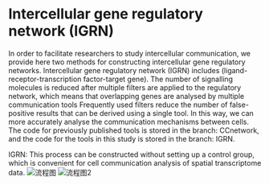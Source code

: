 Intercellular gene regulatory network (IGRN)
===
In order to facilitate researchers to study intercellular communication, we provide here two methods for constructing intercellular gene regulatory networks. Intercellular gene regulatory network (IGRN) includes (ligand-receptor-transcription factor-target gene). The number of signalling molecules is reduced after multiple filters are applied to the regulatory network, which means that overlapping genes are analysed by multiple communication tools Frequently used filters reduce the number of false-positive results that can be derived using a single tool. In this way, we can more accurately analyse the communication mechanisms between cells. The code for previously published tools is stored in the branch: CCnetwork, and the code for the tools in this study is stored in the branch: IGRN.

IGRN: This process can be constructed without setting up a control group, which is convenient for cell communication analysis of spatial transcriptome data.
![流程图](https://github.com/xukun01102021/IGRN/assets/106895814/f5b91a15-cd49-4b17-b765-2b109fb36783) ![流程图2](https://github.com/xukun01102021/IGRN/assets/106895814/d32f5306-478a-433a-9d06-c47933d447ae)


